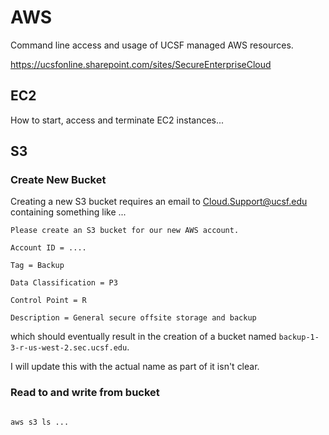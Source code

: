 
#	AWS

Command line access and usage of UCSF managed AWS resources.

https://ucsfonline.sharepoint.com/sites/SecureEnterpriseCloud


##	EC2

How to start, access and terminate EC2 instances...











##	S3

###	Create New Bucket

Creating a new S3 bucket requires an email to Cloud.Support@ucsf.edu containing something like ...

```
Please create an S3 bucket for our new AWS account.
 
Account ID = ....
 
Tag = Backup
 
Data Classification = P3
 
Control Point = R
 
Description = General secure offsite storage and backup
```

which should eventually result in the creation of a bucket named `backup-1-3-r-us-west-2.sec.ucsf.edu`.

I will update this with the actual name as part of it isn't clear.




###	Read to and write from bucket



```

aws s3 ls ...

```





